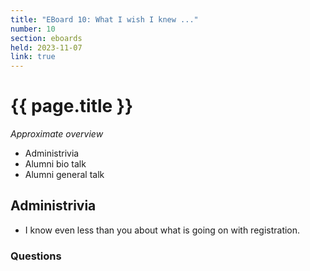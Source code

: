 ```yaml
---
title: "EBoard 10: What I wish I knew ..."
number: 10
section: eboards
held: 2023-11-07
link: true
---
```

# {{ page.title }}

_Approximate overview_

* Administrivia
* Alumni bio talk
* Alumni general talk

Administrivia
-------------

* I know even less than you about what is going on with registration.

### Questions

